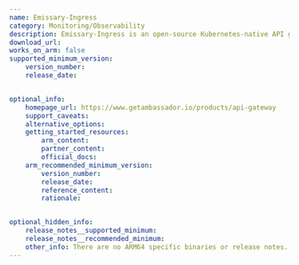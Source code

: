 ```yaml
---
name: Emissary-Ingress
category: Monitoring/Observability
description: Emissary-Ingress is an open-source Kubernetes-native API gateway for microservices built on the Envoy Proxy.
download_url:
works_on_arm: false
supported_minimum_version:
    version_number:
    release_date:


optional_info:
    homepage_url: https://www.getambassador.io/products/api-gateway
    support_caveats:
    alternative_options:
    getting_started_resources:
        arm_content:
        partner_content:
        official_docs:
    arm_recommended_minimum_version:
        version_number:
        release_date:
        reference_content:
        rationale:


optional_hidden_info:
    release_notes__supported_minimum:
    release_notes__recommended_minimum:
    other_info: There are no ARM64 specific binaries or release notes. Build from source fails on the ARM64 platform. An [issue](https://github.com/emissary-ingress/emissary/issues/2121) is already raised regarding the same. 
---
```

